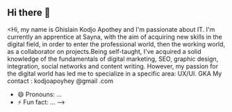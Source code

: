 ## Hi there 👋

<Hi, my name is Ghislain Kodjo Apothey and I'm passionate about IT. I'm currently an apprentice at Sayna, with the aim of acquiring new skills in the digital field, in order to enter the professional world, then the working world, as a collaborator on projects.Being self-taught, I've acquired a solid knowledge of the fundamentals of digital marketing, SEO, graphic design, integration, social networks and content writing. However, my passion for the digital world has led me to specialize in a specific area: UX/UI.
GKA
My contact : kodjoapoyhey @gmail .com
- 😄 Pronouns: ...
- ⚡ Fun fact: ...
-->

